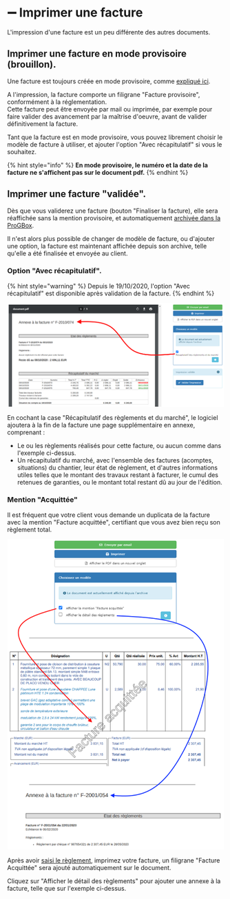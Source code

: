 # ➖ Imprimer une facture

L'impression d'une facture est un peu différente des autres documents.

## Imprimer une facture en mode provisoire (brouillon).

Une facture est toujours créée en mode provisoire, comme [expliqué ici](valider-une-facture.md#la-facture-provisoire).

A l'impression, la facture comporte un filigrane "Facture provisoire", conformément à la réglementation.\
Cette facture peut être envoyée par mail ou imprimée, par exemple pour faire valider des avancement par la maîtrise d'oeuvre, avant de valider définitivement la facture.

Tant que la facture est en mode provisoire, vous pouvez librement choisir le modèle de facture à utiliser, et ajouter l'option "Avec récapitulatif" si vous le souhaitez.

{% hint style="info" %}
**En mode provisoire, le numéro et la date de la facture ne s'affichent pas sur le document pdf.**
{% endhint %}

## Imprimer une facture "validée".

Dès que vous validerez une facture (bouton "Finaliser la facture), elle sera réaffichée sans la mention provisoire, et automatiquement [archivée dans la ProGBox](../../../les-plus-du-logiciel/progbox-archivage-de-documents.md#archivage-des-factures-clients).

Il n'est alors plus possible de changer de modèle de facture, ou d'ajouter une option, la facture est maintenant affichée depuis son archive, telle qu'elle a été finalisée et envoyée au client.

### Option "Avec récapitulatif".

{% hint style="warning" %}
Depuis le 19/10/2020, l'option "Avec récapitulatif" est disponible après validation de la facture. 
{% endhint %}

![](<../../../.gitbook/assets/image (16).png>)

En cochant la case "Récapitulatif des règlements et du marché", le logiciel ajoutera à la fin de la facture une page supplémentaire en annexe, comprenant :

* Le ou les règlements réalisés pour cette facture, ou aucun comme dans l'exemple ci-dessus. 
* Un récapitulatif du marché, avec l'ensemble des factures (acomptes, situations) du chantier, leur état de règlement, et d'autres informations utiles telles que le montant des travaux restant à facturer, le cumul des retenues de garanties, ou le montant total restant dû au jour de l'édition.

### Mention "Acquittée"

Il est fréquent que votre client vous demande un duplicata de la facture avec la mention "Facture acquittée", certifiant que vous avez bien reçu son règlement total.

![](../../../.gitbook/assets/avec_annexe.png)

Après avoir [saisi le règlement](../../les-reglements/reglement-client.md#saisir-le-reglement-dune-facture-client), imprimez votre facture, un filigrane "Facture Acquittée" sera ajouté automatiquement sur le document.

Cliquez sur "Afficher le détail des règlements" pour ajouter une annexe à la facture, telle que sur l'exemple ci-dessus.

